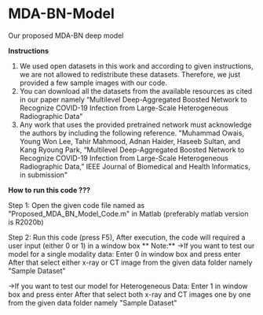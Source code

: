 # MDA-BN-Model
Our proposed MDA-BN deep model


**Instructions**
1. We used open datasets in this work and according to given instructions, we are not allowed to redistribute these datasets. Therefore, we just provided a few sample images with our code.
2. You can download all the datasets from the available resources as cited in our paper namely “Multilevel Deep-Aggregated Boosted Network to Recognize COVID-19 Infection from Large-Scale Heterogeneous Radiographic Data"
3. Any work that uses the provided pretrained network must acknowledge the authors by including the following reference.
"Muhammad Owais, Young Won Lee, Tahir Mahmood, Adnan Haider, Haseeb Sultan, and Kang Ryoung Park, “Multilevel Deep-Aggregated Boosted Network to Recognize COVID-19 Infection from Large-Scale Heterogeneous Radiographic Data,” IEEE Journal of Biomedical and Health Informatics, in submission"


**How to run this code ???**

Step 1: Open the given code file named as "Proposed_MDA_BN_Model_Code.m" in Matlab (preferably matlab version is R2020b)

Step 2: Run this code (press F5), After execution, the code will required a user input (either 0 or 1) in a window box
**
Note:**
->If you want to test our model for a single modality data: Enter 0 in window box and press enter
  After that select either x-ray or CT image from the given data folder namely "Sample Dataset"

->If you want to test our model for Heterogeneous Data: Enter 1 in window box and press enter
  After that select both x-ray and CT images one by one from the given data folder namely "Sample Dataset"
